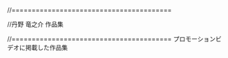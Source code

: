 //========================================

//丹野 竜之介 作品集

//========================================
プロモーションビデオに掲載した作品集
